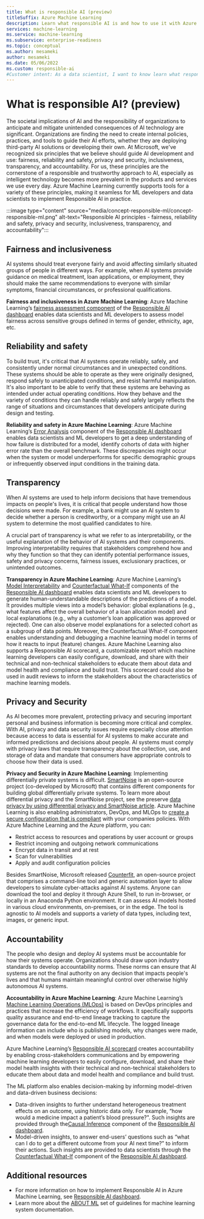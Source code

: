 ```yaml
---
title: What is responsible AI (preview)
titleSuffix: Azure Machine Learning
description: Learn what responsible AI is and how to use it with Azure Machine Learning to understand models, protect data and control the model lifecycle.
services: machine-learning
ms.service: machine-learning
ms.subservice: enterprise-readiness
ms.topic: conceptual
ms.author: mesameki
author: mesameki
ms.date: 05/06/2022
ms.custom: responsible-ai
#Customer intent: As a data scientist, I want to know learn what responsible AI is and how I can use it in Azure Machine Learning.
---
```


# What is responsible AI? (preview)

The societal implications of AI and the responsibility of organizations to anticipate and mitigate unintended consequences of AI technology are significant. Organizations are finding the need to create internal policies, practices, and tools to guide their AI efforts, whether they are deploying third-party AI solutions or developing their own. At Microsoft, we've recognized six principles that we believe should guide AI development and use: fairness, reliability and safety, privacy and security, inclusiveness, transparency, and accountability. For us, these principles are the cornerstone of a responsible and trustworthy approach to AI, especially as intelligent technology becomes more prevalent in the products and services we use every day. Azure Machine Learning currently supports tools for a variety of these principles, making it seamless for ML developers and data scientists to implement Responsible AI in practice. 

:::image type="content" source="media/concept-responsible-ml/concept-responsible-ml.png" alt-text="Responsible AI principles - fairness, reliability and safety, privacy and security, inclusiveness, transparency, and accountability":::

## Fairness and inclusiveness 

AI systems should treat everyone fairly and avoid affecting similarly situated groups of people in different ways. For example, when AI systems provide guidance on medical treatment, loan applications, or employment, they should make the same recommendations to everyone with similar symptoms, financial circumstances, or professional qualifications.  

 

**Fairness and inclusiveness in Azure Machine Learning**: Azure Machine Learning’s [fairness assessment component](./concept-fairness-ml.md) of the [Responsible AI dashboard](./concept-responsible-ai-dashboard.md) enables data scientists and ML developers to assess model fairness across sensitive groups defined in terms of gender, ethnicity, age, etc. 

## Reliability and safety 

To build trust, it's critical that AI systems operate reliably, safely, and consistently under normal circumstances and in unexpected conditions. These systems should be able to operate as they were originally designed, respond safely to unanticipated conditions, and resist harmful manipulation. It's also important to be able to verify that these systems are behaving as intended under actual operating conditions. How they behave and the variety of conditions they can handle reliably and safely largely reflects the range of situations and circumstances that developers anticipate during design and testing. 

**Reliability and safety in Azure Machine Learning**:  Azure Machine Learning’s [Error Analysis](./concept-error-analysis.md) component of the [Responsible AI dashboard](./concept-responsible-ai-dashboard.md) enables data scientists and ML developers to get a deep understanding of how failure is distributed for a model, identify cohorts of data with higher error rate than the overall benchmark. These discrepancies might occur when the system or model underperforms for specific demographic groups or infrequently observed input conditions in the training data. 

## Transparency

When AI systems are used to help inform decisions that have tremendous impacts on people's lives, it is critical that people understand how those decisions were made. For example, a bank might use an AI system to decide whether a person is creditworthy, or a company might use an AI system to determine the most qualified candidates to hire. 

A crucial part of transparency is what we refer to as interpretability, or the useful explanation of the behavior of AI systems and their components. Improving interpretability requires that stakeholders comprehend how and why they function so that they can identify potential performance issues, safety and privacy concerns, fairness issues, exclusionary practices, or unintended outcomes.  

**Transparency in Azure Machine Learning**: Azure Machine Learning’s [Model Interpretability](./concept-interpretability-ml.md) and [Counterfactual What-If](./concept-counterfactual-analysis.md) components of the [Responsible AI dashboard](./concept-responsible-ai-dashboard.md) enables data scientists and ML developers to generate human-understandable descriptions of the predictions of a model. It provides multiple views into a model’s behavior: global explanations (e.g., what features affect the overall behavior of a loan allocation model) and local explanations (e.g., why a customer’s loan application was approved or rejected). One can also observe model explanations for a selected cohort as a subgroup of data points. Moreover, the Counterfactual What-If component enables understanding and debugging a machine learning model in terms of how it reacts to input (feature) changes. Azure Machine Learning also supports a Responsible AI scorecard, a customizable report which machine learning developers can easily configure, download, and share with their technical and non-technical stakeholders to educate them about data and model health and compliance and build trust. This scorecard could also be used in audit reviews to inform the stakeholders about the characteristics of machine learning models. 

## Privacy and Security 

As AI becomes more prevalent, protecting privacy and securing important personal and business information is becoming more critical and complex. With AI, privacy and data security issues require especially close attention because access to data is essential for AI systems to make accurate and informed predictions and decisions about people. AI systems must comply with privacy laws that require transparency about the collection, use, and storage of data and mandate that consumers have appropriate controls to choose how their data is used.  

**Privacy and Security in Azure Machine Learning**: Implementing differentially private systems is difficult. [SmartNoise](https://github.com/opendifferentialprivacy/smartnoise-core) is an open-source project (co-developed by Microsoft) that contains different components for building global differentially private systems. To learn more about differential privacy and the SmartNoise project, see the preserve [data privacy by using differential privacy and SmartNoise article](https://docs.microsoft.com/en-us/azure/machine-learning/concept-differential-privacy). Azure Machine Learning is also enabling administrators, DevOps, and MLOps to [create a secure configuration that is compliant](https://docs.microsoft.com/en-us/azure/machine-learning/concept-enterprise-security) with your companies policies. With Azure Machine Learning and the Azure platform, you can: 

- Restrict access to resources and operations by user account or groups 
- Restrict incoming and outgoing network communications 
- Encrypt data in transit and at rest 
- Scan for vulnerabilities 
- Apply and audit configuration policies 

Besides SmartNoise, Microsoft released [Counterfit](https://github.com/Azure/counterfit/), an open-source project that comprises a command-line tool and generic automation layer to allow developers to simulate cyber-attacks against AI systems. Anyone can download the tool and deploy it through Azure Shell, to run in-browser, or locally in an Anaconda Python environment. It can assess AI models hosted in various cloud environments, on-premises, or in the edge. The tool is agnostic to AI models and supports a variety of data types, including text, images, or generic input. 


## Accountability

The people who design and deploy AI systems must be accountable for how their systems operate. Organizations should draw upon industry standards to develop accountability norms. These norms can ensure that AI systems are not the final authority on any decision that impacts people's lives and that humans maintain meaningful control over otherwise highly autonomous AI systems. 

**Accountability in Azure Machine Learning**: Azure Machine Learning’s [Machine Learning Operations (MLOps)](https://docs.microsoft.com/en-us/azure/machine-learning/concept-model-management-and-deployment) is based on DevOps principles and practices that increase the efficiency of workflows. It specifically supports quality assurance and end-to-end lineage tracking to capture the governance data for the end-to-end ML lifecycle. The logged lineage information can include who is publishing models, why changes were made, and when models were deployed or used in production. 

Azure Machine Learning’s [Responsible AI scorecard](./how-to-responsible-ai-scorecard.md) creates accountability by enabling cross-stakeholders communications and by empowering machine learning developers to easily configure, download, and share their model health insights with their technical and non-technical stakeholders to educate them about data and model health and compliance and build trust.  

The ML platform also enables decision-making by informing model-driven and data-driven business decisions: 
- Data-driven insights to further understand heterogeneous treatment effects on an outcome, using historic data only. For example, “how would a medicine impact a patient’s blood pressure?". Such insights are provided through the[Causal Inference](oncept-causal-inference.md) component of the [Responsible AI dashboard](./concept-responsible-ai-dashboard.md).
- Model-driven insights, to answer end-users’ questions such as “what can I do to get a different outcome from your AI next time?” to inform their actions. Such insights are provided to data scientists through the [Counterfactual What-If](./concept-counterfactual-analysis.md) component of the [Responsible AI dashboard](./concept-responsible-ai-dashboard.md). 



## Additional resources
- For more information on how to implement Responsible AI in Azure Machine Learning, see [Responsible AI dashboard](./concept-responsible-ai-dashboard.md). 
- Learn more about the [ABOUT ML](https://www.partnershiponai.org/about-ml/) set of guidelines for machine learning system documentation.

